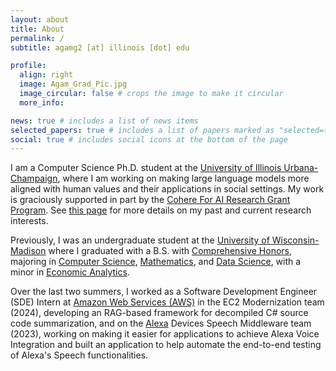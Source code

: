 ```yaml
---
layout: about
title: About
permalink: /
subtitle: agamg2 [at] illinois [dot] edu

profile:
  align: right
  image: Agam_Grad_Pic.jpg
  image_circular: false # crops the image to make it circular
  more_info: 

news: true # includes a list of news items
selected_papers: true # includes a list of papers marked as "selected={true}"
social: true # includes social icons at the bottom of the page
---
```


I am a Computer Science Ph.D. student at the [University of Illinois Urbana-Champaign](https://www.cs.wisc.edu/), where I am working on making large language models more aligned with human values and their applications in social settings. My work is graciously supported in part by the [Cohere For AI Research Grant Program](https://cohere.com/blog/c4ai-research-grants). See [this page](research) for more details on my past and current research interests.

Previously, I was an undergraduate student at the [University of Wisconsin-Madison](https://www.wisc.edu/) where I graduated with a B.S. with [Comprehensive Honors](https://honors.ls.wisc.edu/honors-degree-tracks/#comprehensive-honors), majoring in [Computer Science](https://www.cs.wisc.edu/), [Mathematics](https://math.wisc.edu/), and [Data Science](https://datascience.wisc.edu/), with a minor in [Economic Analytics](https://econ.wisc.edu/).

Over the last two summers, I worked as a Software Development Engineer (SDE) Intern at [Amazon Web Services (AWS)](https://aws.amazon.com/) in the EC2 Modernization team (2024), developing an RAG-based framework for decompiled C# source code summarization, and on the [Alexa](https://twitter.com/alexa99) Devices Speech Middleware team (2023), working on making it easier for applications to achieve Alexa Voice Integration and built an application to help automate the end-to-end testing of Alexa's Speech functionalities.
